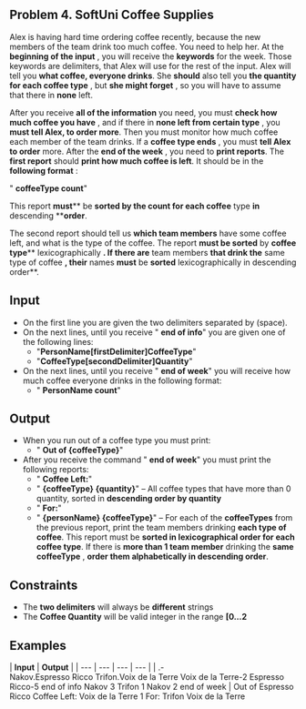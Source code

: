 ## Problem 4. SoftUni Coffee Supplies

Alex is having hard time ordering coffee recently, because the new members of the team drink too much coffee. You need to help her. At the **beginning of the input** , you will receive the **keywords** for the week. Those keywords are delimiters, that Alex will use for the rest of the input. Alex will tell you **what coffee, everyone drinks**. She **should** also tell you **the quantity for each coffee type** , but **she might forget** , so you will have to assume that there in **none** left.

After you receive **all of the information** you need, you must **check how much coffee you have** , and if there in **none left from certain type** , you **must tell Alex, to order more**. Then you must monitor how much coffee each member of the team drinks. If a **coffee type ends** , you must **tell Alex to order** more. After the **end of the week** , you need to **print reports**. The **first report** should **print how much coffee is left**. It should be in the **following format** :

&quot; **coffeeType count**&quot;

This report **must**** be ****sorted** by the **count** for each **coffee**** type **in** descending ****order**.

The second report should tell us **which team members** have some coffee left, and what is the type of the coffee. The report **must be sorted** by **coffee type**** lexicographically **. If there are** team members **that drink the** same type of coffee **, their** names ****must**** be ****sorted**** lexicographically in descending order**.

## Input

- On the first line you are given the two delimiters separated by (space).
- On the next lines, until you receive &quot; **end of info**&quot; you are given one of the following lines:
  - &quot;**PersonName[firstDelimiter]CoffeeType**&quot;
  - &quot;**CoffeeType[secondDelimiter]Quantity**&quot;
- On the next lines, until you receive &quot; **end of week**&quot; you will receive how much coffee everyone drinks in the following format:
  - &quot; **PersonName count**&quot;

## Output

- When you run out of a coffee type you must print:
  - &quot; **Out of {coffeeType}**&quot;
- After you receive the command &quot; **end of week**&quot; you must print the following reports:
  - &quot; **Coffee Left:**&quot;
  - &quot; **{coffeeType} {quantity}**&quot; – All coffee types that have more than 0 quantity, sorted in **descending order by quantity**
  - &quot; **For:**&quot;
  - &quot; **{personName} {coffeeType}**&quot; – For each of the **coffeeTypes** from the previous report, print the team members drinking **each type of coffee**. This report must be **sorted in lexicographical order for each coffee type**. If there is **more than 1 team member** drinking the **same coffeeType** , **order them alphabetically in descending order**.

## Constraints

- The **two delimiters** will always be **different** strings
- The **Coffee Quantity** will be valid integer in the range **[0...2**


## Examples

| **Input** | **Output** |
| --- | --- | --- | ---  |
| .-        
Nakov.Espresso Ricco
Trifon.Voix de la Terre
Voix de la Terre-2
Espresso Ricco-5
end of info
Nakov 3
Trifon 1
Nakov 2
end of week | 
              Out of Espresso Ricco
              Coffee Left:
              Voix de la Terre 1
              For:
              Trifon Voix de la Terre 
            
